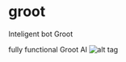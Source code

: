 # groot
Inteligent bot Groot

fully functional Groot AI
![alt tag](http://www.nerdist.com/wp-content/uploads/2014/08/Smaller-dancing-groot.gif)
